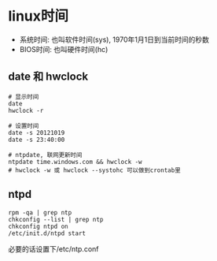 # linux时间

+ 系统时间: 也叫软件时间(sys), 1970年1月1日到当前时间的秒数
+ BIOS时间: 也叫硬件时间(hc)


## date 和 hwclock

```
# 显示时间
date
hwclock -r

# 设置时间
date -s 20121019
date -s 23:40:00

# ntpdate, 联网更新时间
ntpdate time.windows.com && hwclock -w
# hwclock -w 或 hwclock --systohc 可以做到crontab里
```

## ntpd

```
rpm -qa | grep ntp
chkconfig --list | grep ntp
chkconfig ntpd on
/etc/init.d/ntpd start
```
必要的话设置下/etc/ntp.conf
